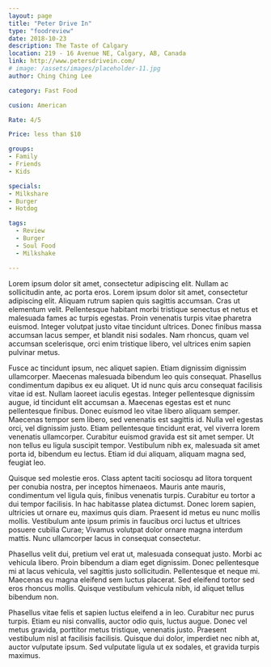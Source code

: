 ```yaml
---
layout: page
title: "Peter Drive In"
type: "foodreview"
date: 2018-10-23
description: The Taste of Calgary
location: 219 - 16 Avenue NE, Calgary, AB, Canada
link: http://www.petersdrivein.com/
# image: /assets/images/placeholder-11.jpg
author: Ching Ching Lee

category: Fast Food

cusion: American

Rate: 4/5

Price: less than $10

groups:
- Family
- Friends
- Kids

specials:
- Milkshare
- Burger
- Hotdog

tags:
  - Review
  - Burger
  - Soul Food
  - Milkshake

---
```

Lorem ipsum dolor sit amet, consectetur adipiscing elit. Nullam ac sollicitudin ante, ac porta eros. Lorem ipsum dolor sit amet, consectetur adipiscing elit. Aliquam rutrum sapien quis sagittis accumsan. Cras ut elementum velit. Pellentesque habitant morbi tristique senectus et netus et malesuada fames ac turpis egestas. Proin venenatis turpis vitae pharetra euismod. Integer volutpat justo vitae tincidunt ultrices. Donec finibus massa accumsan lacus semper, et blandit nisi sodales. Nam rhoncus, quam vel accumsan scelerisque, orci enim tristique libero, vel ultrices enim sapien pulvinar metus.

Fusce ac tincidunt ipsum, nec aliquet sapien. Etiam dignissim dignissim ullamcorper. Maecenas malesuada bibendum leo quis consequat. Phasellus condimentum dapibus ex eu aliquet. Ut id nunc quis arcu consequat facilisis vitae id est. Nullam laoreet iaculis egestas. Integer pellentesque dignissim augue, id tincidunt elit accumsan a. Maecenas egestas est et nunc pellentesque finibus. Donec euismod leo vitae libero aliquam semper. Maecenas tempor sem libero, sed venenatis est sagittis id. Nulla vel egestas orci, vel dignissim justo. Etiam pellentesque tincidunt erat, vel viverra lorem venenatis ullamcorper. Curabitur euismod gravida est sit amet semper. Ut non tellus eu ligula suscipit tempor. Vestibulum nibh ex, malesuada sit amet porta id, bibendum eu lectus. Etiam id dui aliquam, aliquam magna sed, feugiat leo.

Quisque sed molestie eros. Class aptent taciti sociosqu ad litora torquent per conubia nostra, per inceptos himenaeos. Mauris ante mauris, condimentum vel ligula quis, finibus venenatis turpis. Curabitur eu tortor a dui tempor facilisis. In hac habitasse platea dictumst. Donec lorem sapien, ultricies ut ornare eu, maximus quis diam. Praesent id metus eu nunc mollis mollis. Vestibulum ante ipsum primis in faucibus orci luctus et ultrices posuere cubilia Curae; Vivamus volutpat dolor ornare magna interdum mattis. Nunc ullamcorper lacus in consequat consectetur.

Phasellus velit dui, pretium vel erat ut, malesuada consequat justo. Morbi ac vehicula libero. Proin bibendum a diam eget dignissim. Donec pellentesque mi at lacus vehicula, vel sagittis justo sollicitudin. Pellentesque et neque mi. Maecenas eu magna eleifend sem luctus placerat. Sed eleifend tortor sed eros rhoncus mollis. Quisque vestibulum vehicula nibh, id aliquet tellus bibendum non.

Phasellus vitae felis et sapien luctus eleifend a in leo. Curabitur nec purus turpis. Etiam eu nisi convallis, auctor odio quis, luctus augue. Donec vel metus gravida, porttitor metus tristique, venenatis justo. Praesent vestibulum nisl at facilisis facilisis. Quisque dui dolor, imperdiet nec nibh at, auctor vulputate ipsum. Sed vulputate ligula ut ex sodales, et gravida turpis maximus.


